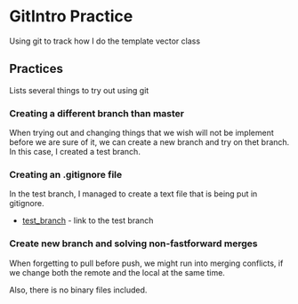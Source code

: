 # GitIntro Practice
Using git to track how I do the template vector class
## Practices
Lists several things to try out using git
### Creating a different branch than master
When trying out and changing things that we wish will not be implement before we are sure of it, we can create a new branch and try on thet branch. In this case, I created a test branch.
### Creating an .gitignore file
In the test branch, I managed to create a text file that is being put in gitignore.

* [test_branch](https://github.com/QAQJESSICAQAQ/template_hw/blob/tests/readme.md) - link to the test branch

### Create new branch and solving non-fastforward merges
When forgetting to pull before push, we might run into merging conflicts, if we change both the remote and the local at the same time.

Also, there is no binary files included.
